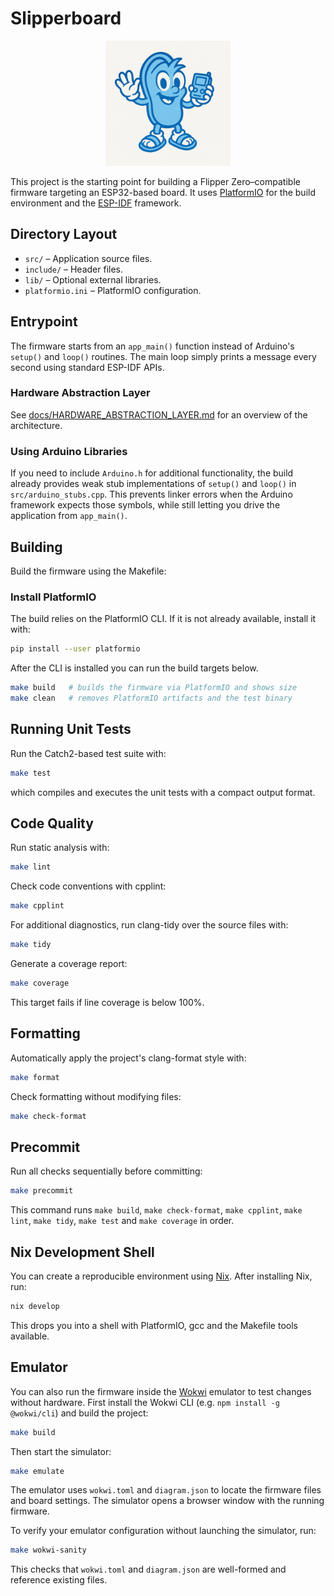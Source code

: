 # Slipperboard

<p align="center">
  <img src="assets/repo-logo.png" alt="Slipperboard logo" width="200" />
</p>

This project is the starting point for building a Flipper Zero–compatible firmware targeting an ESP32-based board. It uses [PlatformIO](https://platformio.org/) for the build environment and the [ESP-IDF](https://docs.espressif.com/projects/esp-idf/en/latest/) framework.

## Directory Layout

- `src/` – Application source files.
- `include/` – Header files.
- `lib/` – Optional external libraries.
- `platformio.ini` – PlatformIO configuration.

## Entrypoint

The firmware starts from an `app_main()` function instead of Arduino's `setup()` and `loop()` routines. The main loop simply prints a message every second using standard ESP-IDF APIs.

### Hardware Abstraction Layer

See [docs/HARDWARE_ABSTRACTION_LAYER.md](docs/HARDWARE_ABSTRACTION_LAYER.md) for an overview of the architecture.

### Using Arduino Libraries

If you need to include `Arduino.h` for additional functionality, the build
already provides weak stub implementations of `setup()` and `loop()` in
`src/arduino_stubs.cpp`. This prevents linker errors when the Arduino
framework expects those symbols, while still letting you drive the application
from `app_main()`.

## Building

Build the firmware using the Makefile:

### Install PlatformIO

The build relies on the PlatformIO CLI. If it is not already available, install
it with:

```bash
pip install --user platformio
```

After the CLI is installed you can run the build targets below.

```bash
make build   # builds the firmware via PlatformIO and shows size
make clean   # removes PlatformIO artifacts and the test binary
```


## Running Unit Tests

Run the Catch2-based test suite with:

```bash
make test
```

which compiles and executes the unit tests with a compact output format.

## Code Quality

Run static analysis with:

```bash
make lint
```

Check code conventions with cpplint:

```bash
make cpplint
```

For additional diagnostics, run clang-tidy over the source files with:

```bash
make tidy
```

Generate a coverage report:

```bash
make coverage
```
This target fails if line coverage is below 100%.

## Formatting

Automatically apply the project's clang-format style with:

```bash
make format
```

Check formatting without modifying files:

```bash
make check-format
```

## Precommit

Run all checks sequentially before committing:

```bash
make precommit
```

This command runs `make build`, `make check-format`, `make cpplint`,
`make lint`, `make tidy`, `make test` and `make coverage` in order.

## Nix Development Shell

You can create a reproducible environment using [Nix](https://nixos.org/). After installing Nix, run:

```bash
nix develop
```

This drops you into a shell with PlatformIO, gcc and the Makefile tools available.

## Emulator

You can also run the firmware inside the [Wokwi](https://wokwi.com/) emulator to
test changes without hardware. First install the Wokwi CLI (e.g.
`npm install -g @wokwi/cli`) and build the project:

```bash
make build
```

Then start the simulator:

```bash
make emulate
```

The emulator uses `wokwi.toml` and `diagram.json` to locate the firmware files
and board settings. The simulator opens a browser window with the running
firmware.

To verify your emulator configuration without launching the simulator, run:

```bash
make wokwi-sanity
```

This checks that `wokwi.toml` and `diagram.json` are well-formed and reference
existing files.
